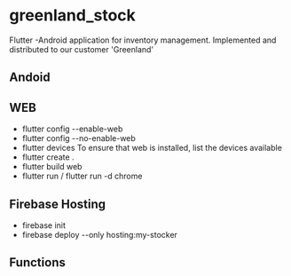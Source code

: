 # greenland_stock

Flutter -Android application for inventory management. Implemented and distributed to our customer 'Greenland'

## Andoid

## WEB

- flutter config --enable-web
- flutter config --no-enable-web
- flutter devices
        To ensure that web is installed, list the devices available
- flutter create .
- flutter build web
- flutter run / flutter run -d chrome

## Firebase Hosting

- firebase init
- firebase deploy --only hosting:my-stocker

## Functions
